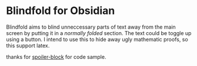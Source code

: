 # Blindfold for Obsidian

Blindfold aims to blind unneccessary parts of text away from the main screen by putting it in a *normally folded* section. 
The text could be toggle up using a button. I intend to use this to hide away ugly mathematic proofs, so this support latex.

thanks for [spoiler-block](https://github.com/AllJavi/spoiler-block-obsidian) for code sample.
